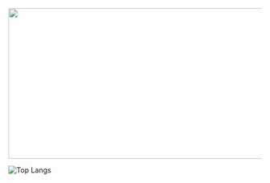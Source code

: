 

<a href="https://www.gitanimals.org/en_US?utm_medium=image&utm_source=Hwanji2&utm_content=farm">
<img
  src="https://render.gitanimals.org/farms/Hwanji2"
  width="600"
  height="300"
/>
</a>

![Top Langs](https://github-readme-stats.vercel.app/api/top-langs/?username=Hwanji2&layout=compact&theme=default)

